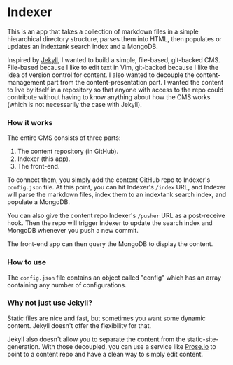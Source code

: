 Indexer
=======

This is an app that takes a collection of markdown files in a simple hierarchical directory structure, parses them into HTML, then populates or updates an indextank search index and a MongoDB. 

Inspired by [Jekyll](https://github.com/mojombo/jekyll), I wanted to build a simple, file-based, git-backed CMS. File-based because I like to edit text in Vim, git-backed because I like the idea of version control for content. I also wanted to decouple the content-management part from the content-presentation part. I wanted the content to live by itself in a repository so that anyone with access to the repo could contribute without having to know anything about how the CMS works (which is not necessarily the case with Jekyll).

### How it works

The entire CMS consists of three parts: 

1. The content repository (in GitHub).
2. Indexer (this app).
3. The front-end.

To connect them, you simply add the content GitHub repo to Indexer's `config.json` file. At this point, you can hit Indexer's `/index` URL, and Indexer will parse the markdown files, index them to an indextank search index, and populate a MongoDB. 

You can also give the content repo Indexer's `/pusher` URL as a post-receive hook. Then the repo will trigger Indexer to update the search index and MongoDB whenever you push a new commit.

The front-end app can then query the MongoDB to display the content. 

### How to use

The `config.json` file contains an object called "config" which has an array containing any number of configurations. 

### Why not just use Jekyll?

Static files are nice and fast, but sometimes you want some dynamic content. Jekyll doesn't offer the flexibility for that. 

Jekyll also doesn't allow you to separate the content from the static-site-generation. With those decoupled, you can use a service like [Prose.io](http://prose.io/) to point to a content repo and have a clean way to simply edit content.
